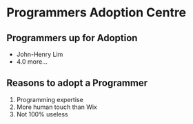 # Programmers Adoption Centre

## Programmers up for Adoption
* John-Henry Lim
* 4.0 more...

## Reasons to adopt a Programmer
1. Programming expertise
2. More human touch than Wix
3. Not 100% useless
